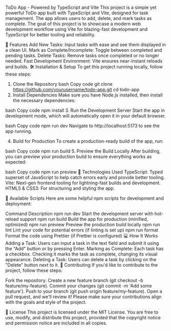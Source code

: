 ToDo App - Powered by TypeScript and Vite
This project is a simple yet powerful ToDo app built with TypeScript and Vite, designed for task management. The app allows users to add, delete, and mark tasks as complete. The goal of this project is to showcase a modern web development workflow using Vite for blazing-fast development and TypeScript for better tooling and reliability.

🚀 Features
Add New Tasks: Input tasks with ease and see them displayed in a clean UI.
Mark as Complete/Incomplete: Toggle between completed and pending tasks.
Delete Tasks: Remove tasks once completed or no longer needed.
Fast Development Environment: Vite ensures near-instant reloads and builds.
🛠 Installation & Setup
To get this project running locally, follow these steps:

1. Clone the Repository
bash
Copy code
git clone https://github.com/yourusername/todo-app.git
cd todo-app
2. Install Dependencies
Make sure you have Node.js installed, then install the necessary dependencies:

bash
Copy code
npm install
3. Run the Development Server
Start the app in development mode, which will automatically open it in your default browser.

bash
Copy code
npm run dev
Navigate to http://localhost:5173 to see the app running.

4. Build for Production
To create a production-ready build of the app, run:

bash
Copy code
npm run build
5. Preview the Build Locally
After building, you can preview your production build to ensure everything works as expected:

bash
Copy code
npm run preview
🧰 Technologies Used
TypeScript: Typed superset of JavaScript to help catch errors early and provide better tooling.
Vite: Next-gen frontend tooling for lightning-fast builds and development.
HTML5 & CSS3: For structuring and styling the app.

🔧 Available Scripts
Here are some helpful npm scripts for development and deployment:

Command	Description
npm run dev	Start the development server with hot-reload support
npm run build	Build the app for production (minified, optimized)
npm run preview	Preview the production build locally
npm run lint	Lint your code for potential errors (if linting is set up)
npm run format	Format the code using Prettier (if Prettier is configured)
💻 How It Works
Adding a Task: Users can input a task in the text field and submit it using the "Add" button or by pressing Enter.
Marking as Complete: Each task has a checkbox. Checking it marks the task as complete, changing its visual appearance.
Deleting a Task: Users can delete a task by clicking on the "Delete" button next to it.
🤝 Contributing
If you'd like to contribute to the project, follow these steps:

Fork the repository.
Create a new feature branch (git checkout -b feature/my-feature).
Commit your changes (git commit -m 'Add some feature').
Push to your branch (git push origin feature/my-feature).
Open a pull request, and we'll review it!
Please make sure your contributions align with the goals and style of the project.

📝 License
This project is licensed under the MIT License. You are free to use, modify, and distribute this project, provided that the copyright notice and permission notice are included in all copies.

